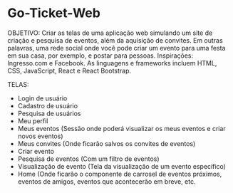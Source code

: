 # Go-Ticket-Web

OBJETIVO:
Criar as telas de uma aplicação web simulando um site de criação e pesquisa de eventos, além da aquisição de convites. Em outras palavras, uma rede social onde você pode criar um evento para uma festa em sua casa, por exemplo, e postar para pessoas. 
Inspirações: Ingresso.com e Facebook.
As linguagens e frameworks incluem HTML, CSS, JavaScript, React e React Bootstrap.

TELAS:
- Login de usuário
- Cadastro de usuário
- Pesquisa de usuários
- Meu perfil
- Meus eventos (Sessão onde poderá visualizar os meus eventos e criar novos eventos)
- Meus convites (Onde ficarão salvos os convites de eventos)
- Criar evento
- Pesquisa de eventos (Com um filtro de eventos)
- Visualização de evento (Tela da visualização de um evento específico)
- Home (Onde ficarão o componente de carrosel de eventos próximos, eventos de amigos, eventos que acontecerão em breve, etc. 
